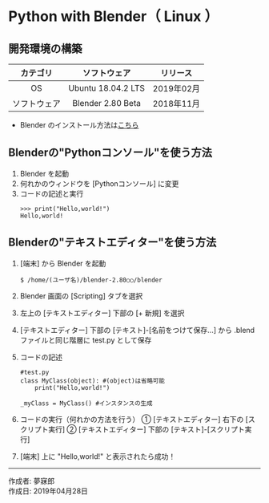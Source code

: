 # Python with Blender（ Linux ）

## 開発環境の構築

|カテゴリ|ソフトウェア|リリース|
|:--:|:--:|:--:|
|OS|Ubuntu 18.04.2 LTS|2019年02月|
|ソフトウェア|Blender 2.80 Beta|2018年11月|
* Blender のインストール方法は[こちら](https://github.com/mubirou/Blender/tree/master/introduction#%E3%82%A4%E3%83%B3%E3%82%B9%E3%83%88%E3%83%BC%E3%83%AB)

## Blenderの"Pythonコンソール"を使う方法

1. Blender を起動
1. 何れかのウィンドウを [Pythonコンソール] に変更
1. コードの記述と実行
    ```
    >>> print("Hello,world!")
    Hello,world!
    ```

## Blenderの"テキストエディター"を使う方法

1. [端末] から Blender を起動
    ```
    $ /home/(ユーザ名)/blender-2.80○○/blender
    ```

1. Blender 画面の [Scripting] タブを選択
1. 左上の [テキストエディター] 下部の [+ 新規] を選択
1. [テキストエディター] 下部の [テキスト]-[名前をつけて保存...] から .blend ファイルと同じ階層に test.py として保存
1. コードの記述
    ```
    #test.py
    class MyClass(object): #(object)は省略可能
        print("Hello,world!")

    _myClass = MyClass() #インスタンスの生成
    ```
1. コードの実行（何れかの方法を行う）
    ① [テキストエディター] 右下の [スクリプト実行]
    ② [テキストエディター] 下部の [テキスト]-[スクリプト実行]
1. [端末] 上に "Hello,world!" と表示されたら成功！

***
作成者: 夢寐郎  
作成日: 2019年04月28日